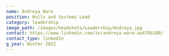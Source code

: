 ```yaml
---
name: Andreya Ware
position: Hulls and Systems Lead
category: leadership
image_path: /images/headshots/Leadership/Andreya.jpg
contact: https://www.linkedin.com/in/andreya-ware-aa470b180/
contact_type: linkedIn
g_year: Winter 2022
---
```

